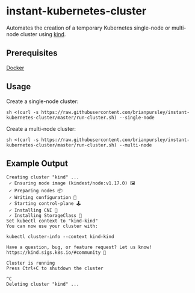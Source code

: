 # instant-kubernetes-cluster

Automates the creation of a temporary Kubernetes single-node or multi-node cluster using [kind](https://kind.sigs.k8s.io/).

## Prerequisites

[Docker](https://www.docker.com/)

## Usage

Create a single-node cluster:
```
sh <(curl -s https://raw.githubusercontent.com/brianpursley/instant-kubernetes-cluster/master/run-cluster.sh) --single-node
```

Create a multi-node cluster:
```
sh <(curl -s https://raw.githubusercontent.com/brianpursley/instant-kubernetes-cluster/master/run-cluster.sh) --multi-node
```

## Example Output
```
Creating cluster "kind" ...
 ✓ Ensuring node image (kindest/node:v1.17.0) 🖼
 ✓ Preparing nodes 📦  
 ✓ Writing configuration 📜 
 ✓ Starting control-plane 🕹️ 
 ✓ Installing CNI 🔌 
 ✓ Installing StorageClass 💾 
Set kubectl context to "kind-kind"
You can now use your cluster with:

kubectl cluster-info --context kind-kind

Have a question, bug, or feature request? Let us know! https://kind.sigs.k8s.io/#community 🙂

Cluster is running
Press Ctrl+C to shutdown the cluster

^C
Deleting cluster "kind" ...
```
